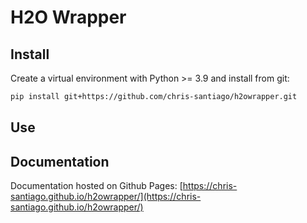 # H2O Wrapper

## Install

Create a virtual environment with Python >= 3.9 and install from git:

```bash
pip install git+https://github.com/chris-santiago/h2owrapper.git
```

## Use


## Documentation

Documentation hosted on Github Pages: [https://chris-santiago.github.io/h2owrapper/](https://chris-santiago.github.io/h2owrapper/)

